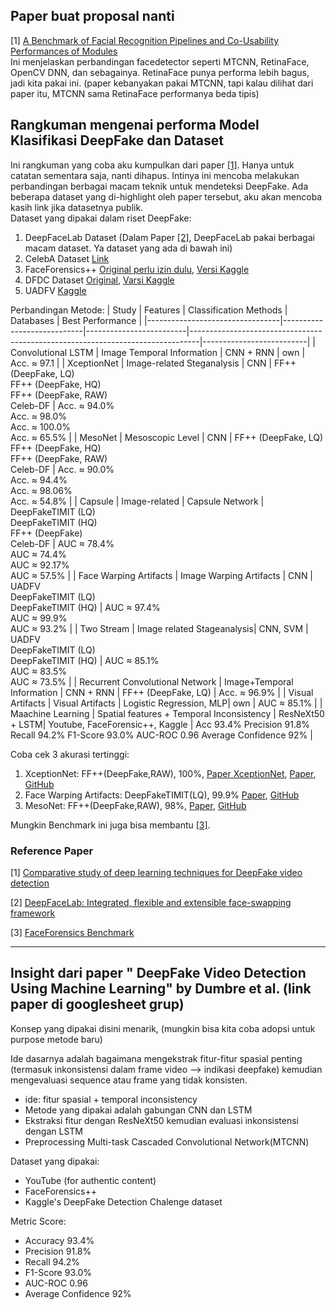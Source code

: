 ## Paper buat proposal nanti

[1] [A Benchmark of Facial Recognition Pipelines and Co-Usability Performances of Modules](https://dergipark.org.tr/tr/download/article-file/3573195)\
Ini menjelaskan perbandingan facedetector seperti MTCNN, RetinaFace, OpenCV DNN, dan sebagainya. RetinaFace punya performa lebih bagus, jadi kita pakai ini. (paper kebanyakan pakai MTCNN, tapi kalau dilihat dari paper itu, MTCNN sama RetinaFace performanya beda tipis)

## Rangkuman mengenai performa Model Klasifikasi DeepFake dan Dataset

Ini rangkuman yang coba aku kumpulkan dari paper [[1]](#ref1). Hanya untuk catatan sementara saja, nanti dihapus. Intinya ini mencoba melakukan perbandingan berbagai macam teknik untuk mendeteksi DeepFake. Ada beberapa dataset yang di-highlight oleh paper tersebut, aku akan mencoba kasih link jika datasetnya publik.\
Dataset yang dipakai dalam riset DeepFake:

1. DeepFaceLab Dataset (Dalam Paper [[2]](#ref2), DeepFaceLab pakai berbagai macam dataset. Ya dataset yang ada di bawah ini)
2. CelebA Dataset [Link](https://mmlab.ie.cuhk.edu.hk/projects/CelebA.html)
3. FaceForensics++ [Original perlu izin dulu](https://github.com/ondyari/FaceForensics), [Versi Kaggle](https://www.kaggle.com/datasets/xdxd003/ff-c23)
4. DFDC Dataset [Original](https://ai.meta.com/datasets/dfdc/), [Varsi Kaggle](https://www.kaggle.com/competitions/deepfake-detection-challenge/data)
5. UADFV [Kaggle](https://www.kaggle.com/datasets/adityakeshri9234/uadfv-dataset)

Perbandingan Metode:
| Study | Features | Classification Methods | Databases | Best Performance |
|---------------------------------|----------------------------|-------------------------|--------------------------------------------------------------------------------|--------------------------|
| Convolutional LSTM | Image Temporal Information | CNN + RNN | own | Acc. ≈ 97.1 |
| XceptionNet | Image-related Steganalysis | CNN | FF++ (DeepFake, LQ)<br>FF++ (DeepFake, HQ)<br>FF++ (DeepFake, RAW)<br>Celeb-DF | Acc. ≈ 94.0%<br>Acc. ≈ 98.0%<br>Acc. ≈ 100.0%<br>Acc. ≈ 65.5% |
| MesoNet | Mesoscopic Level | CNN | FF++ (DeepFake, LQ)<br>FF++ (DeepFake, HQ)<br>FF++ (DeepFake, RAW)<br>Celeb-DF | Acc. ≈ 90.0%<br>Acc. ≈ 94.4%<br>Acc. ≈ 98.06%<br>Acc. ≈ 54.8% |
| Capsule | Image-related | Capsule Network | DeepFakeTIMIT (LQ)<br>DeepFakeTIMIT (HQ)<br>FF++ (DeepFake)<br>Celeb-DF | AUC ≈ 78.4%<br>AUC ≈ 74.4%<br>AUC ≈ 92.17%<br>AUC ≈ 57.5% |
| Face Warping Artifacts | Image Warping Artifacts | CNN | UADFV<br>DeepFakeTIMIT (LQ)<br>DeepFakeTIMIT (HQ) | AUC ≈ 97.4%<br>AUC ≈ 99.9%<br>AUC ≈ 93.2% |
| Two Stream | Image related Stageanalysis| CNN, SVM | UADFV<br>DeepFakeTIMIT (LQ)<br>DeepFakeTIMIT (HQ) | AUC ≈ 85.1%<br>AUC ≈ 83.5%<br>AUC ≈ 73.5% |
| Recurrent Convolutional Network | Image+Temporal Information | CNN + RNN | FF++ (DeepFake, LQ) | Acc. ≈ 96.9% |
| Visual Artifacts | Visual Artifacts | Logistic Regression, MLP| own | AUC ≈ 85.1% |
| Maachine Learning | Spatial features + Temporal Inconsistency | ResNeXt50 + LSTM| Youtube, FaceForensic++, Kaggle | Acc 93.4% Precision 91.8% Recall 94.2% F1-Score 93.0% AUC-ROC 0.96 Average Confidence 92% |

Coba cek 3 akurasi tertinggi:

1. XceptionNet: FF++(DeepFake,RAW), 100%, [Paper XceptionNet](https://arxiv.org/pdf/1610.02357), [Paper](https://openaccess.thecvf.com/content_ICCV_2019/papers/Rossler_FaceForensics_Learning_to_Detect_Manipulated_Facial_Images_ICCV_2019_paper.pdf), [GitHub](https://github.com/ondyari/FaceForensics)
2. Face Warping Artifacts: DeepFakeTIMIT(LQ), 99.9% [Paper](https://arxiv.org/pdf/1811.00656), [GitHub](https://github.com/yuezunli/CVPRW2019_Face_Artifacts)
3. MesoNet: FF++(DeepFake,RAW), 98%, [Paper](https://hal.science/hal-01867298/file/afchar_WIFS_2018.pdf), [GitHub](https://github.com/DariusAf/MesoNet)

Mungkin Benchmark ini juga bisa membantu [[3]](#ref3).

### Reference Paper

<a id="ref1"/>

[1] [Comparative study of deep learning techniques for DeepFake video detection](https://www.sciencedirect.com/science/article/pii/S2405959524001218?via%3Dihub)

<a id="ref2"/>

[2] [DeepFaceLab: Integrated, flexible and extensible face-swapping framework](https://arxiv.org/pdf/2005.05535)

<a if="ref3"/>

[3] [FaceForensics Benchmark](https://kaldir.vc.in.tum.de/faceforensics_benchmark/)

---

## Insight dari paper " DeepFake Video Detection Using Machine Learning" by Dumbre et al. (link paper di googlesheet grup)

Konsep yang dipakai disini menarik, (mungkin bisa kita coba adopsi untuk purpose metode baru)

Ide dasarnya adalah bagaimana mengekstrak fitur-fitur spasial penting (termasuk inkonsistensi dalam frame video --> indikasi deepfake) kemudian mengevaluasi sequence atau frame yang tidak konsisten.

- ide: fitur spasial + temporal inconsistency
- Metode yang dipakai adalah gabungan CNN dan LSTM
- Ekstraksi fitur dengan ResNeXt50 kemudian evaluasi inkonsistensi dengan LSTM
- Preprocessing Multi-task Cascaded Convolutional Network(MTCNN)

Dataset yang dipakai:

- YouTube (for authentic content)
- FaceForensics++
- Kaggle's DeepFake Detection Chalenge dataset

Metric Score:

- Accuracy 93.4%
- Precision 91.8%
- Recall 94.2%
- F1-Score 93.0%
- AUC-ROC 0.96
- Average Confidence 92%
